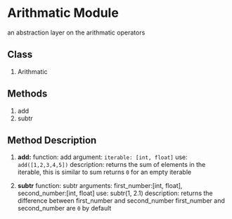 # Arithmatic Module
<span>an abstraction layer on the arithmatic operators</span>
## Class
1. Arithmatic
## Methods
1. add
1. subtr
## Method Description
1. **add:** function: add
		argument: `iterable: [int, float]`
		use: `add([1,2,3,4,5])`
		description: returns the sum of elements in the iterable, this is similar to sum
        returns `0` for an empty iterable

1. **subtr** function: subtr
		arguments: first_number:[int, float], second_number:[int, float]
		use: subtr(1, 2.1)
		description: returns the difference between first_number and second_number
        first_number and second_number are `0` by default